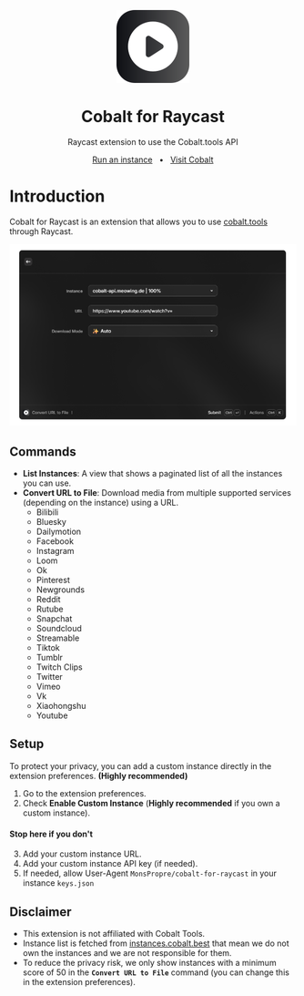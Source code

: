<p align="center">
<picture>
    <img src="assets/icon.png" alt="Cobalt for Raycast logo" width="128" />
</picture>
</p>

<h1 align="center">
  Cobalt for Raycast
</h1>
<p align="center">
  Raycast extension to use the Cobalt.tools API
</p>

<p align="center">
  <a href="https://github.com/imputnet/cobalt/blob/main/docs/run-an-instance.md">Run an instance</a>
  <span>&nbsp;&nbsp;•&nbsp;&nbsp;</span>
  <a href="https://cobalt.tools">Visit Cobalt</a>
</p>

# Introduction

Cobalt for Raycast is an extension that allows you to use [cobalt.tools](https://cobalt.tools) through Raycast.

![Cobalt for Raycast](.github/cfr-screenshot.png)

## Commands

- **List Instances**: A view that shows a paginated list of all the instances you can use.
- **Convert URL to File**: Download media from multiple supported services (depending on the instance) using a URL.
  - Bilibili
  - Bluesky
  - Dailymotion
  - Facebook
  - Instagram
  - Loom
  - Ok
  - Pinterest
  - Newgrounds
  - Reddit
  - Rutube
  - Snapchat
  - Soundcloud
  - Streamable
  - Tiktok
  - Tumblr
  - Twitch Clips
  - Twitter
  - Vimeo
  - Vk
  - Xiaohongshu
  - Youtube

## Setup
To protect your privacy, you can add a custom instance directly in the extension preferences. **(Highly recommended)**

1. Go to the extension preferences.
2. Check **Enable Custom Instance** (**Highly recommended** if you own a custom instance).
#### Stop here if you don't
3. Add your custom instance URL.
4. Add your custom instance API key (if needed).
5. If needed, allow User-Agent `MonsPropre/cobalt-for-raycast` in your instance `keys.json`

## Disclaimer
- This extension is not affiliated with Cobalt Tools.
- Instance list is fetched from [instances.cobalt.best](https://instances.cobalt.best) that mean we do not own the instances and we are not responsible for them.
- To reduce the privacy risk, we only show instances with a minimum score of 50 in the **`Convert URL to File`** command (you can change this in the extension preferences).